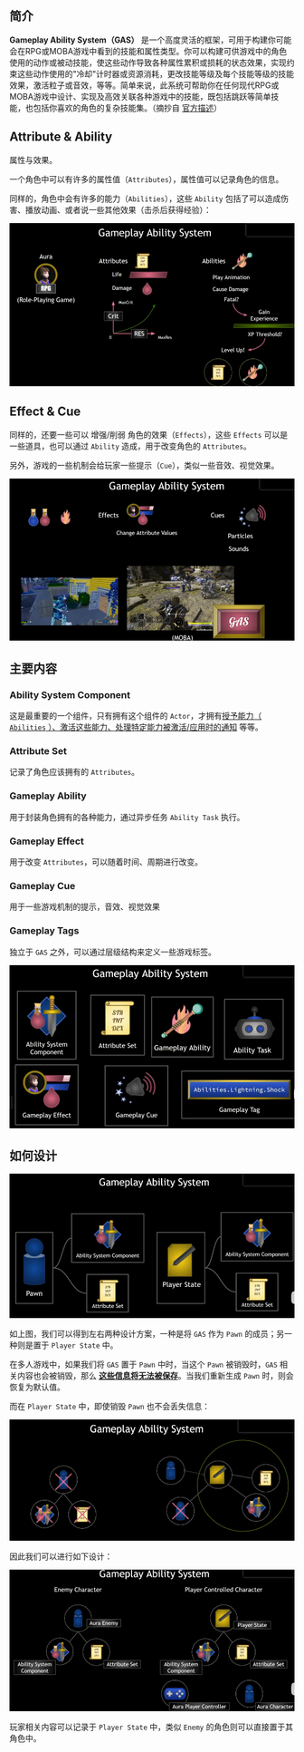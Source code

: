 ## 简介

**Gameplay Ability System（GAS）**  是一个高度灵活的框架，可用于构建你可能会在RPG或MOBA游戏中看到的技能和属性类型。你可以构建可供游戏中的角色使用的动作或被动技能，使这些动作导致各种属性累积或损耗的状态效果，实现约束这些动作使用的"冷却"计时器或资源消耗，更改技能等级及每个技能等级的技能效果，激活粒子或音效，等等。简单来说，此系统可帮助你在任何现代RPG或MOBA游戏中设计、实现及高效关联各种游戏中的技能，既包括跳跃等简单技能，也包括你喜欢的角色的复杂技能集。（摘抄自 [官方描述](https://dev.epicgames.com/documentation/zh-cn/unreal-engine/gameplay-ability-system-for-unreal-engine?application_version=5.0)）

## Attribute & Ability

属性与效果。

一个角色中可以有许多的属性值（`Attributes`），属性值可以记录角色的信息。

同样的，角色中会有许多的能力（`Abilities`），这些 `Ability` 包括了可以造成伤害、播放动画、或者说一些其他效果（击杀后获得经验）：

![1714440838812](image/1714440838812.png)

## Effect & Cue

同样的，还要一些可以 增强/削弱 角色的效果（`Effects`），这些 `Effects` 可以是一些道具，也可以通过 `Ability` 造成，用于改变角色的 `Attributes`。

另外，游戏的一些机制会给玩家一些提示（`Cue`），类似一些音效、视觉效果。

![1714441092645](image/1714441092645.png)

## 主要内容

### Ability System Component

这是最重要的一个组件，只有拥有这个组件的 `Actor`，才拥有<u>授予能力（ `Abilities` ）、激活这些能力、处理特定能力被激活/应用时的通知</u> 等等。

### Attribute Set

记录了角色应该拥有的 `Attributes`。

### Gameplay Ability

用于封装角色拥有的各种能力，通过异步任务 `Ability Task` 执行。

### Gameplay Effect

用于改变 `Attributes`，可以随着时间、周期进行改变。

### Gameplay Cue

用于一些游戏机制的提示，音效、视觉效果

### Gameplay Tags

独立于 `GAS` 之外，可以通过层级结构来定义一些游戏标签。

![1714441639648](image/1714441639648.png)

## 如何设计

![1714441690992](image/1714441690992.png)

如上图，我们可以得到左右两种设计方案，一种是将 `GAS` 作为 `Pawn` 的成员；另一种则是置于 `Player State` 中。

在多人游戏中，如果我们将 `GAS` 置于 `Pawn` 中时，当这个 `Pawn` 被销毁时，`GAS` 相关内容也会被销毁，那么 <u>**这些信息将无法被保存**</u>。当我们重新生成 `Pawn` 时，则会恢复为默认值。

而在 `Player State` 中，即使销毁 `Pawn` 也不会丢失信息：

![1714442077578](image/1714442077578.png)

因此我们可以进行如下设计：

![1714442163172](image/1714442163172.png)

玩家相关内容可以记录于 `Player State` 中，类似 `Enemy` 的角色则可以直接置于其角色中。